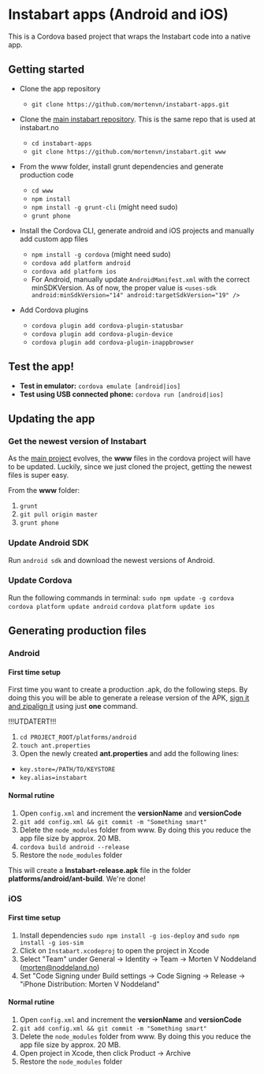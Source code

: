 Instabart apps (Android and iOS)
==============

This is a Cordova based project that wraps the Instabart code into a native app.

## Getting started
*  Clone the app repository
    * `git clone https://github.com/mortenvn/instabart-apps.git`


* Clone the [main instabart repository](https://github.com/mortenvn/instabart.git). This is the same repo that is used at instabart.no
    * `cd instabart-apps`
    * `git clone https://github.com/mortenvn/instabart.git www`


* From the www folder, install grunt dependencies and generate production code
    * `cd www`
    * `npm install`
    * `npm install -g grunt-cli` (might need sudo)
    * `grunt phone`


- Install the Cordova CLI, generate android and iOS projects and manually add custom app files
    * `npm install -g cordova` (might need sudo)
    * `cordova add platform android`
    * `cordova add platform ios`
    * For Android, manually update `AndroidManifest.xml` with the correct minSDKVersion. As of now, the proper value is `<uses-sdk android:minSdkVersion="14" android:targetSdkVersion="19" />`


- Add Cordova plugins
    * `cordova plugin add cordova-plugin-statusbar`
    * `cordova plugin add cordova-plugin-device`
    * `cordova plugin add cordova-plugin-inappbrowser`


## Test the app!
- **Test in emulator:** `cordova emulate [android|ios]`
- **Test using USB connected phone:** `cordova run [android|ios]`

## Updating the app
### Get the newest version of Instabart
As the [main project](https://github.com/mortenvn/instabart.git) evolves, the **www** files in the cordova project will have to be updated. Luckily, since we just cloned the project, getting the newest files is super easy.

From the **www** folder:

1. `grunt`
2. `git pull origin master`
3. `grunt phone`

### Update Android SDK
Run `android sdk` and download the newest versions of Android.

### Update Cordova
Run the following commands in terminal:
`sudo npm update -g cordova`
`cordova platform update android`
`cordova platform update ios`

## Generating production files
### Android
#### First time setup
First time you want to create a production .apk, do the following steps. By doing this you will be able to generate a release version of the APK, [sign it and zipalign it](http://developer.android.com/tools/publishing/app-signing.html) using just **one** command.

!!!UTDATERT!!!
1. `cd PROJECT_ROOT/platforms/android`
2.  `touch ant.properties`
3.  Open the newly created **ant.properties** and add the following lines:
   - `key.store=/PATH/TO/KEYSTORE`
   - `key.alias=instabart`

#### Normal rutine
1. Open `config.xml` and increment the **versionName** and **versionCode**
2. `git add config.xml && git commit -m "Something smart"`
3. Delete the `node_modules` folder from www. By doing this you reduce the app file size by approx. 20 MB.
4. `cordova build android --release`
5. Restore the `node_modules` folder

This will create a **Instabart-release.apk** file in the folder **platforms/android/ant-build**. We're done!

### iOS
#### First time setup
1. Install dependencies `sudo npm install -g ios-deploy` and
`sudo npm install -g ios-sim`
2. Click on `Instabart.xcodeproj` to open the project in Xcode
3. Select "Team" under General -> Identity ->
Team -> Morten V Noddeland (morten@noddeland.no)
4. Set "Code Signing under Build settings -> Code Signing -> Release -> "iPhone Distribution: Morten V Noddeland"

#### Normal rutine
1. Open `config.xml` and increment the **versionName** and **versionCode**
2. `git add config.xml && git commit -m "Something smart"`
3. Delete the `node_modules` folder from www. By doing this you reduce the app file size by approx. 20 MB.
4. Open project in Xcode, then click Product -> Archive
5. Restore the `node_modules` folder
